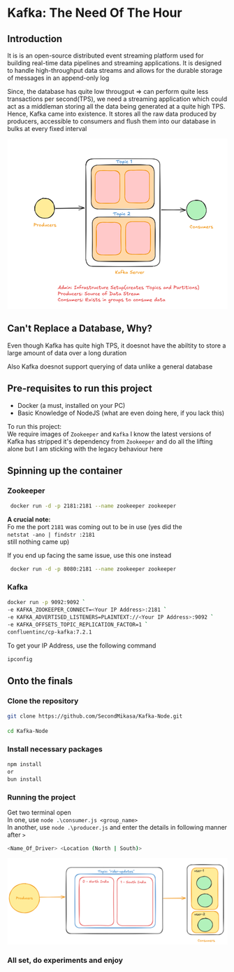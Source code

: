 # Kafka: The Need Of The Hour

## Introduction
It is is an open-source distributed event streaming platform used for building real-time data pipelines and streaming applications. It is designed to handle high-throughput data streams and allows for the durable storage of messages in an append-only log

Since, the database has quite low througput => can perform quite less transactions per second(TPS), we need a streaming application which could act as a middleman storing all the data being generated at a quite high TPS. Hence, Kafka came into existence. It stores all the raw data produced by producers, accessible to consumers and flush them into our database in bulks at every fixed interval

![](./1.png)

## Can't Replace a Database, Why?
Even though Kafka has quite high TPS, it doesnot have the abiltity to store a large amount of data over a long duration

Also Kafka doesnot support querying of data unlike a general database

## Pre-requisites to run this project
- Docker (a must, installed on your PC)
- Basic Knowledge of NodeJS (what are even doing here, if you lack this)

To run this project: <br/>
We require images of `Zookeeper` and `Kafka`
I know the latest versions of Kafka has stripped it's dependency from `Zookeeper` and do all the lifting alone but I am sticking with the legacy behaviour here

## Spinning up the container

### Zookeeper
```bash
 docker run -d -p 2181:2181 --name zookeeper zookeeper
```

<b>A crucial note:</b> <br/>
 Fo me the port `2181` was coming out to be in use (yes did the <br/>
 `netstat -ano | findstr :2181` <br/>
 still nothing came up)

 If you end up facing the same issue, use this one instead
```bash
 docker run -d -p 8080:2181 --name zookeeper zookeeper
``` 

### Kafka
```bash
docker run -p 9092:9092 `
-e KAFKA_ZOOKEEPER_CONNECT=<Your IP Address>:2181 `
-e KAFKA_ADVERTISED_LISTENERS=PLAINTEXT://<Your IP Address>:9092 `
-e KAFKA_OFFSETS_TOPIC_REPLICATION_FACTOR=1 `
confluentinc/cp-kafka:7.2.1
```

To get your IP Address, use the following command
```bash
ipconfig
```

## Onto the finals
### Clone the repository
```bash
git clone https://github.com/SecondMikasa/Kafka-Node.git

cd Kafka-Node
```

### Install necessary packages
```bash
npm install
or
bun install
```

### Running the project
Get two terminal open <br/>
In one, use `node .\consumer.js <group_name>` <br/>
In another, use `node .\producer.js` and enter the details in following manner after `>`

```bash
<Name_Of_Driver> <Location (North | South)>
```

![](./2.png)

### All set, do experiments and enjoy
